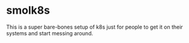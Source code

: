 # smolk8s

This is a super bare-bones setup of k8s just for people to get it on their systems and start messing around.
